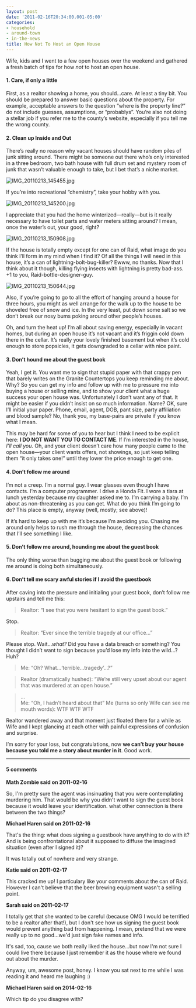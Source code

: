 ```yaml
---
layout: post
date: '2011-02-16T20:34:00.001-05:00'
categories:
- household
- around-town
- in-the-news
title: How Not To Host an Open House
---
```


Wife, kids and I went to a few open houses over the weekend and gathered a fresh batch of tips for how *not* to host an open house.  

#### 1. Care, if only a little

First, as a realtor showing a home, you should...care. At least a tiny bit. You should be prepared to answer basic questions about the property. For example, acceptable answers to the question “where is the property line?” do not include guesses, assumptions, or “probablys”. You’re also not doing a stellar job if you refer me to the county’s website, especially if you tell me the wrong county.  

#### 2. Clean up Inside and Out

There’s really no reason why vacant houses should have random piles of junk sitting around. There might be someone out there who’s only interested in a three bedroom, two bath house with full drum set and mystery room of junk that wasn’t valuable enough to take, but I bet that’s a niche market.

![IMG_20110213_145455.jpg](/assets/2011/IMG_20110213_145455.jpg)

If you’re into recreational “chemistry”, take your hobby with you.

![IMG_20110213_145200.jpg](/assets/2011/IMG_20110213_145200.jpg)

I appreciate that you had the home winterized—really—but is it really necessary to have toilet parts and water meters sitting around? I mean, once the water’s out, your good, right?

![IMG_20110213_150908.jpg](/assets/2011/IMG_20110213_150908.jpg)

If the house is totally empty except for one can of Raid, what image do you think I’ll form in my mind when I find it? Of all the things I will need in this house, it’s a can of lightning-bolt-bug-killer? Ewww, no thanks. Now that I think about it though, killing flying insects with lightning is pretty bad-ass. +1 to you, Raid-bottle-designer-guy.

![IMG_20110213_150644.jpg](/assets/2011/IMG_20110213_150644.jpg)

Also, if you’re going to go to all the effort of hanging around a house for three hours, you might as well arrange for the walk up to the house to be shoveled free of snow and ice. In the very least, put down some salt so we don’t break our nosy bums poking around other people’s houses.

Oh, and turn the heat up! I’m all about saving energy, especially in vacant homes, but during an open house it’s not vacant and it’s friggin cold down there in the cellar. It’s really your lovely finished basement but when it’s cold enough to store popsicles, it gets downgraded to a cellar with nice paint.  

#### 3. Don’t hound me about the guest book

Yeah, I get it. You want me to sign that stupid paper with that crappy pen that barely writes on the Granite Countertops you keep reminding me about. Why? So you can get my info and follow up with me to pressure me into buying a house or selling mine, and to show your client what a huge success your open house was. Unfortunately I don’t want any of that. It might be easier if you didn’t insist on so much information. Name? OK, sure I’ll initial your paper. Phone, email, agent, DOB, pant size, party affiliation and blood sample? No, thank you, my base-pairs are private if you know what I mean.

This may be hard for some of you to hear but I think I need to be explicit here: **I DO NOT WANT YOU TO CONTACT ME**. If I’m interested in the house, *I’ll call you*. Oh, and your client doesn’t care how many people came to the open house—your client wants offers, not showings, so just keep telling them “it only takes one!” until they lower the price enough to get one.  

#### 4. Don’t follow me around

I’m not a creep. I’m a normal guy. I wear glasses even though I have contacts. I’m a computer programmer. I drive a Honda Fit. I wore a tiara at lunch yesterday because my daughter asked me to. I’m carrying a baby. I’m about as non-threatening as you can get. What do you think I’m going to do? This place is empty, anyway (well, mostly; see above)!

If it’s hard to keep up with me it’s because I’m avoiding you. Chasing me around only helps to rush me through the house, decreasing the chances that I’ll see something I like.  

#### 5. Don’t follow me around, hounding me about the guest book

The only thing worse than bugging me about the guest book or following me around is doing both simultaneously.  

#### 6. Don’t tell me scary awful stories if I avoid the guestbook

After caving into the pressure and initialing your guest book, don’t follow me upstairs and tell me this:

> Realtor: “I see that you were hesitant to sign the guest book.”

Stop.

> Realtor: “Ever since the terrible tragedy at our office...”

Please stop. Wait...*what?* Did you have a data breach or something? You thought I didn’t want to sign because you’d lose my info into the wild...? Huh?

> Me: “Oh? What...‘terrible...tragedy’...?”

> Realtor (dramatically hushed): “We’re still very upset about our agent that was murdered at an open house.”

> ...  
> Me: “Oh, I hadn’t heard about that”
> Me (turns so only Wife can see me mouth words): WTF WTF WTF

Realtor wandered away and that moment just floated there for a while as Wife and I kept glancing at each other with painful expressions of confusion and surprise.

I’m sorry for your loss, but congratulations, now **we can’t buy your house because you told me a story about murder in it**. Good work.

---

#### 5 comments

**Math Zombie said on 2011-02-16**

So, I'm pretty sure the agent was insinuating that you were contemplating murdering him. That would be why you didn't want to sign the guest book because it would leave your identification. what other connection is there between the two things?

**Michael Haren said on 2011-02-16**

That's the thing: what does signing a guestbook have anything to do with it? And is being confrontational about it supposed to diffuse the imagined situation (even after I signed it)?

It was totally out of nowhere and very strange.

**Katie said on 2011-02-17**

This cracked me up! I particulary like your comments about the can of Raid.  However I can't believe that the beer brewing equipment wasn't a selling point.

**Sarah said on 2011-02-17**

I totally get that she wanted to be careful (because OMG I would be terrified to be a realtor after that!), but I don't see how us signing the guest book would prevent anything bad from happening.  I mean, pretend that we were really up to no good...we'd just sign fake names and info.

It's sad, too, cause we both really liked the house...but now I'm not sure I could live there because I just remember it as the house where we found out about the murder.

Anyway, um, awesome post, honey.  I know you sat next to me while I was reading it and heard me laughing :)

**Michael Haren said on 2014-02-16**

Which tip do you disagree with?

